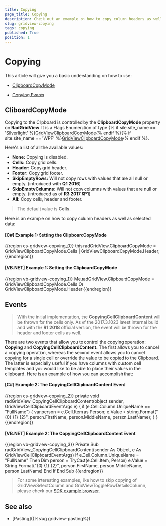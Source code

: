 ```yaml
---
title: Copying
page_title: Copying
description: Check out an example on how to copy column headers as well as selected data in RadGridView - Telerik's WPF DataGrid.
slug: gridview-copying
tags: copying
published: True
position: 1
---
```


# Copying

This article will give you a basic understanding on how to use:

* [ClipboardCopyMode](#cliboardcopymode)

* [Copying Events](#events)

## CliboardCopyMode

Copying to the Clipboard is controlled by the __ClipboardCopyMode__ property on __RadGridView__. It is a Flags Enumeration of type {% if site.site_name == 'Silverlight' %}[GridViewClipboardCopyMode](http://www.telerik.com/help/silverlight/t_telerik_windows_controls_gridviewclipboardcopymode.html){% endif %}{% if site.site_name == 'WPF' %}[GridViewClipboardCopyMode](http://www.telerik.com/help/wpf/t_telerik_windows_controls_gridviewclipboardcopymode.html){% endif %}.

Here's a list of all the available values:

* **None:** Copying is disabled.
* **Cells:** Copy grid cells.
* **Header:** Copy grid header.
* **Footer:** Copy grid footer.
* **SkipEmptyRows:** Will not copy rows with values that are all null or empty. (introduced with __Q1 2016__)
* **SkipEmptyColumns:** Will not copy columns with values that are null or empty. (introduced as of __R3 2017 SP1__) 
* **All:** Copy cells, header and footer.

>The default value is **Cells**.

Here is an example on how to copy column headers as well as selected data:

#### __[C#] Example 1: Setting the ClipboardCopyMode__

{{region cs-gridview-copying_0}}
	this.radGridView.ClipboardCopyMode = GridViewClipboardCopyMode.Cells |
	GridViewClipboardCopyMode.Header;
{{endregion}}

#### __[VB.NET] Example 1: Setting the ClipboardCopyMode__

{{region vb-gridview-copying_1}}
	Me.radGridView.ClipboardCopyMode = GridViewClipboardCopyMode.Cells Or GridViewClipboardCopyMode.Header
{{endregion}}

## Events

> With the initial implementation, the __CopyingCellClipboardContent__ will be thrown for the cells only. As of the 2017.3.1023 latest internal build and with the __R1 2018__ official version, the event will be thrown for the header and footer cells as well.

There are two events that allow you to control the copying operation: __Copying__ and __CopyingCellClipboardContent.__ The first allows you to cancel a copying operation, whereas the second event allows you to cancel copying for a single cell or override the value to be copied to the Clipboard. The latter is especially useful if you have columns with custom cell templates and you would like to be able to place their values in the clipboard. Here is an example of how you can accomplish that:

#### __[C#] Example 2: The CopyingCellClipboardContent Event__

{{region cs-gridview-copying_2}}
	private void radGridView_CopyingCellClipboardContent(object sender, GridViewCellClipboardEventArgs e)
	{
	    if (e.Cell.Column.UniqueName == "FullName")
	    {
	        var person = e.Cell.Item as Person;
	        e.Value = string.Format("{0} {1} {2}", person.FirstName, person.MiddleName, person.LastName);
	    }
	}
{{endregion}}

#### __[VB.NET] Example 2: The CopyingCellClipboardContent Event__

{{region vb-gridview-copying_3}}
	Private Sub radGridView_CopyingCellClipboardContent(sender As Object, e As GridViewCellClipboardEventArgs)
	    If e.Cell.Column.UniqueName = "FullName" Then
	        Dim person = TryCast(e.Cell.Item, Person)
	        e.Value = String.Format("{0} {1} {2}", person.FirstName, person.MiddleName, person.LastName)
	    End If
	End Sub
{{endregion}}

>For some interesting examples, like how to skip copying of GridViewSelectColumn and GridViewToggleRowDetailsColumn, please check our [SDK example browser](https://demos.telerik.com/xaml-sdkbrowser/).

## See also

* [Pasting]({%slug gridview-pasting%})
